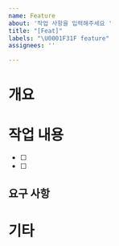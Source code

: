 ```yaml
---
name: Feature
about: '작업 사항을 입력해주세요 '
title: "[Feat]"
labels: "\U0001F31F feature"
assignees: ''

---
```


# 개요

# 작업 내용

- [ ]
- [ ]

## 요구 사항

# 기타
